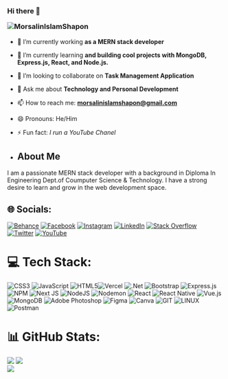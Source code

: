 ### Hi there 👋<p align="left"> <img src="https://komarev.com/ghpvc/?username=MorsalinIslamShapon&label=Profile%20views&color=0e75b6&style=flat" alt="MorsalinIslamShapon" /> </p>

- 🔭 I’m currently working **as a MERN stack developer**
- 🌱 I’m currently learning **and building cool projects with MongoDB, Express.js, React, and Node.js.**
- 👯 I’m looking to collaborate on **Task Management Application**
- 💬 Ask me about **Technology and Personal Development**
- 📫 How to reach me: **morsalinislamshapon@gmail.com**
- 😄 Pronouns: He/Him
- ⚡ Fun fact: *I run a YouTube Chanel*

- ## About Me
I am a passionate MERN stack developer with a background in Diploma In Engineering Dept.of Coumputer Science & Technology. I have a strong desire to learn and grow in the web development space.


## 🌐 Socials:
[![Behance](https://img.shields.io/badge/Behance-1769ff?logo=behance&logoColor=white)](https://behance.net/https://www.behance.net/mrslslm) [![Facebook](https://img.shields.io/badge/Facebook-%231877F2.svg?logo=Facebook&logoColor=white)](https://facebook.com/https://www.facebook.com/morsa.lin.75054/) [![Instagram](https://img.shields.io/badge/Instagram-%23E4405F.svg?logo=Instagram&logoColor=white)](https://instagram.com/https://www.instagram.com/morsalinislamshapon/) [![LinkedIn](https://img.shields.io/badge/LinkedIn-%230077B5.svg?logo=linkedin&logoColor=white)](https://linkedin.com/in/https://www.linkedin.com/in/morsalinislamshapon/) [![Stack Overflow](https://img.shields.io/badge/-Stackoverflow-FE7A16?logo=stack-overflow&logoColor=white)](https://stackoverflow.com/users/https://stackoverflow.com/users/22736799/morsallinislamshapon) [![Twitter](https://img.shields.io/badge/Twitter-%231DA1F2.svg?logo=Twitter&logoColor=white)](https://twitter.com/https://twitter.com/morsalinislam27) [![YouTube](https://img.shields.io/badge/YouTube-%23FF0000.svg?logo=YouTube&logoColor=white)](https://youtube.com/@https://youtube.com/@LearnwithMorsalin271?si=r_F7SmsH_9Iz3wSq) 

# 💻 Tech Stack:
![CSS3](https://img.shields.io/badge/css3-%231572B6.svg?style=for-the-badge&logo=css3&logoColor=white) ![JavaScript](https://img.shields.io/badge/javascript-%23323330.svg?style=for-the-badge&logo=javascript&logoColor=%23F7DF1E) ![HTML5](https://img.shields.io/badge/html5-%23E34F26.svg?style=for-the-badge&logo=html5&logoColor=white)![Vercel](https://img.shields.io/badge/vercel-%23000000.svg?style=for-the-badge&logo=vercel&logoColor=white) ![.Net](https://img.shields.io/badge/.NET-5C2D91?style=for-the-badge&logo=.net&logoColor=white) ![Bootstrap](https://img.shields.io/badge/bootstrap-%238511FA.svg?style=for-the-badge&logo=bootstrap&logoColor=white) ![Express.js](https://img.shields.io/badge/express.js-%23404d59.svg?style=for-the-badge&logo=express&logoColor=%2361DAFB)![NPM](https://img.shields.io/badge/NPM-%23CB3837.svg?style=for-the-badge&logo=npm&logoColor=white) ![Next JS](https://img.shields.io/badge/Next-black?style=for-the-badge&logo=next.js&logoColor=white) ![NodeJS](https://img.shields.io/badge/node.js-6DA55F?style=for-the-badge&logo=node.js&logoColor=white) ![Nodemon](https://img.shields.io/badge/NODEMON-%23323330.svg?style=for-the-badge&logo=nodemon&logoColor=%BBDEAD) ![React](https://img.shields.io/badge/react-%2320232a.svg?style=for-the-badge&logo=react&logoColor=%2361DAFB) ![React Native](https://img.shields.io/badge/react_native-%2320232a.svg?style=for-the-badge&logo=react&logoColor=%2361DAFB) ![Vue.js](https://img.shields.io/badge/vue.js-%2335495e.svg?style=for-the-badge&logo=vuedotjs&logoColor=%234FC08D) ![MongoDB](https://img.shields.io/badge/MongoDB-%234ea94b.svg?style=for-the-badge&logo=mongodb&logoColor=white) ![Adobe Photoshop](https://img.shields.io/badge/adobe%20photoshop-%2331A8FF.svg?style=for-the-badge&logo=adobe%20photoshop&logoColor=white) ![Figma](https://img.shields.io/badge/figma-%23F24E1E.svg?style=for-the-badge&logo=figma&logoColor=white) ![Canva](https://img.shields.io/badge/Canva-%2300C4CC.svg?style=for-the-badge&logo=Canva&logoColor=white) ![GIT](https://img.shields.io/badge/Git-fc6d26?style=for-the-badge&logo=git&logoColor=white) ![LINUX](https://img.shields.io/badge/Linux-FCC624?style=for-the-badge&logo=linux&logoColor=black) ![Postman](https://img.shields.io/badge/Postman-FF6C37?style=for-the-badge&logo=postman&logoColor=white)

# 📊 GitHub Stats:
![](https://github-readme-stats.vercel.app/api?username=MorsalinIslamShapon&theme=dark&hide_border=false&include_all_commits=false&count_private=false)
![](https://github-readme-streak-stats.herokuapp.com/?user=MorsalinIslamShapon&theme=dark&hide_border=false)<br/>
![](https://github-readme-stats.vercel.app/api/top-langs/?username=MorsalinIslamShapon&theme=dark&hide_border=false&include_all_commits=false&count_private=false&layout=compact)
